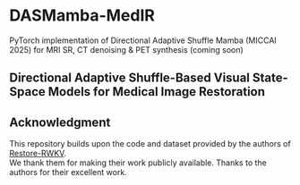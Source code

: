 # DASMamba-MedIR
PyTorch implementation of Directional Adaptive Shuffle Mamba (MICCAI 2025) for MRI SR, CT denoising &amp; PET synthesis (coming soon)

## Directional Adaptive Shuffle-Based Visual State-Space Models for Medical Image Restoration


## Acknowledgment  
This repository builds upon the code and dataset provided by the authors of [Restore-RWKV](https://github.com/Yaziwel/Restore-RWKV).  
We thank them for making their work publicly available. Thanks to the authors for their excellent work.
